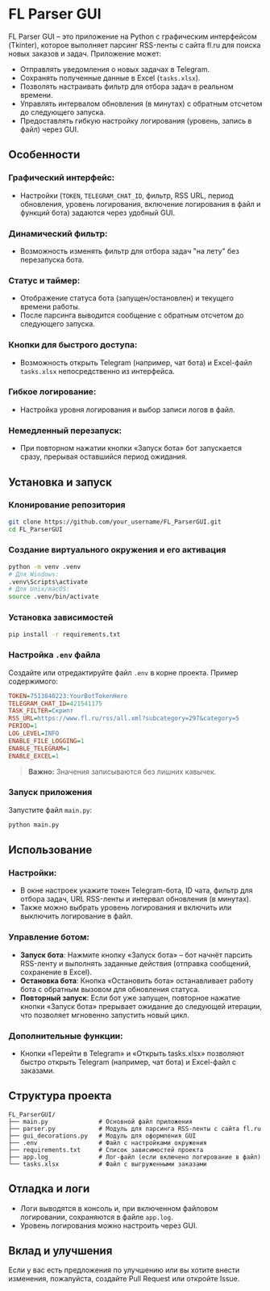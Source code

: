 # FL Parser GUI

FL Parser GUI – это приложение на Python с графическим интерфейсом (Tkinter), которое выполняет парсинг RSS-ленты с сайта fl.ru для поиска новых заказов и задач. Приложение может:

- Отправлять уведомления о новых задачах в Telegram.
- Сохранять полученные данные в Excel (`tasks.xlsx`).
- Позволять настраивать фильтр для отбора задач в реальном времени.
- Управлять интервалом обновления (в минутах) с обратным отсчетом до следующего запуска.
- Предоставлять гибкую настройку логирования (уровень, запись в файл) через GUI.

## Особенности

### Графический интерфейс:
- Настройки (`TOKEN`, `TELEGRAM_CHAT_ID`, фильтр, RSS URL, период обновления, уровень логирования, включение логирования в файл и функций бота) задаются через удобный GUI.

### Динамический фильтр:
- Возможность изменять фильтр для отбора задач "на лету" без перезапуска бота.

### Статус и таймер:
- Отображение статуса бота (запущен/остановлен) и текущего времени работы.
- После парсинга выводится сообщение с обратным отсчетом до следующего запуска.

### Кнопки для быстрого доступа:
- Возможность открыть Telegram (например, чат бота) и Excel-файл `tasks.xlsx` непосредственно из интерфейса.

### Гибкое логирование:
- Настройка уровня логирования и выбор записи логов в файл.

### Немедленный перезапуск:
- При повторном нажатии кнопки «Запуск бота» бот запускается сразу, прерывая оставшийся период ожидания.

## Установка и запуск

### Клонирование репозитория
```bash
git clone https://github.com/your_username/FL_ParserGUI.git
cd FL_ParserGUI
```

### Создание виртуального окружения и его активация
```bash
python -m venv .venv
# Для Windows:
.venv\Scripts\activate
# Для Unix/macOS:
source .venv/bin/activate
```

### Установка зависимостей
```bash
pip install -r requirements.txt
```

### Настройка `.env` файла
Создайте или отредактируйте файл `.env` в корне проекта. Пример содержимого:
```ini
TOKEN=7513840223:YourBotTokenHere
TELEGRAM_CHAT_ID=421541175
TASK_FILTER=Скрипт
RSS_URL=https://www.fl.ru/rss/all.xml?subcategory=297&category=5
PERIOD=1
LOG_LEVEL=INFO
ENABLE_FILE_LOGGING=1
ENABLE_TELEGRAM=1
ENABLE_EXCEL=1
```
> **Важно:** Значения записываются без лишних кавычек.

### Запуск приложения
Запустите файл `main.py`:
```bash
python main.py
```

## Использование

### Настройки:
- В окне настроек укажите токен Telegram-бота, ID чата, фильтр для отбора задач, URL RSS-ленты и интервал обновления (в минутах).
- Также можно выбрать уровень логирования и включить или выключить логирование в файл.

### Управление ботом:
- **Запуск бота**: Нажмите кнопку «Запуск бота» – бот начнёт парсить RSS-ленту и выполнять заданные действия (отправка сообщений, сохранение в Excel).
- **Остановка бота**: Кнопка «Остановить бота» останавливает работу бота с обратным вызовом для обновления статуса.
- **Повторный запуск**: Если бот уже запущен, повторное нажатие кнопки «Запуск бота» прерывает ожидание до следующей итерации, что позволяет мгновенно запустить новый цикл.

### Дополнительные функции:
- Кнопки «Перейти в Telegram» и «Открыть tasks.xlsx» позволяют быстро открыть Telegram (например, чат бота) и Excel-файл с заказами.

## Структура проекта
```
FL_ParserGUI/
├── main.py              # Основной файл приложения
├── parser.py            # Модуль для парсинга RSS-ленты с сайта fl.ru
├── gui_decorations.py   # Модуль для оформления GUI
├── .env                 # Файл с настройками окружения
├── requirements.txt     # Список зависимостей проекта
├── app.log              # Лог-файл (если включено логирование в файл)
└── tasks.xlsx           # Файл с выгруженными заказами
```

## Отладка и логи
- Логи выводятся в консоль и, при включенном файловом логировании, сохраняются в файле `app.log`.
- Уровень логирования можно настроить через GUI.

## Вклад и улучшения
Если у вас есть предложения по улучшению или вы хотите внести изменения, пожалуйста, создайте Pull Request или откройте Issue.

